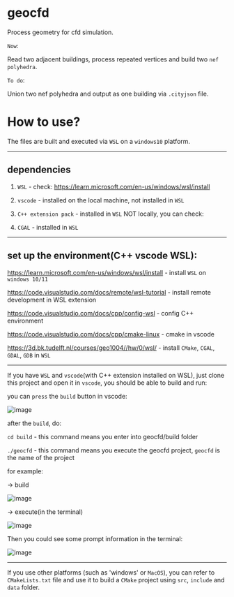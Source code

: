 # geocfd

Process geometry for cfd simulation.

`Now`:

Read two adjacent buildings, process repeated vertices and build two `nef polyhedra`.

`To do`:

Union two nef polyhedra and output as one building via `.cityjson` file.

# How to use?

The files are built and executed via `WSL` on a `windows10` platform.

-------------------------------------------------------------------------------------------------------------------------------------------------------------

## dependencies

1. `WSL` - check: https://learn.microsoft.com/en-us/windows/wsl/install

2. `vscode` - installed on the local machine, not installed in `WSL`

3. `C++ extension pack` - installed in `WSL` NOT locally, you can check: 

4. `CGAL` - installed in `WSL`

------------------------------------------------------------------------------------------------------------------------------------------------------------

## set up the environment(C++ vscode WSL):

https://learn.microsoft.com/en-us/windows/wsl/install - install `WSL` on `windows 10/11`

https://code.visualstudio.com/docs/remote/wsl-tutorial - install remote development in WSL extension

https://code.visualstudio.com/docs/cpp/config-wsl - config C++ environment

https://code.visualstudio.com/docs/cpp/cmake-linux - cmake in vscode

https://3d.bk.tudelft.nl/courses/geo1004//hw/0/wsl/ - install `CMake`, `CGAL`, `GDAL`, `GDB` in `WSL`

------------------------------------------------------------------------------------------------------------------------------------------------------------

If you have `WSL` and `vscode`(with C++ extension installed on WSL), just clone this project and open it in `vscode`, you should be able to build and run:

you can `press` the `build` button in vscode:

![image](https://user-images.githubusercontent.com/72781910/191454706-5be07145-3276-4488-bd7f-f9d08c954427.png)

after the `build`, do:

`cd build` - this command means you enter into geocfd/build folder

`./geocfd` - this command means you execute the geocfd project, `geocfd` is the name of the project

for example:

-> build

![image](https://user-images.githubusercontent.com/72781910/191267077-34bac47c-954f-4e0e-9397-194cae06594c.png)

-> execute(in the terminal)

![image](https://user-images.githubusercontent.com/72781910/191267218-2a77ef4e-a575-4288-9ce4-69a2f412709d.png)

Then you could see some prompt information in the terminal:

![image](https://user-images.githubusercontent.com/72781910/191267583-f2908ce0-d295-4285-8e01-ae2ef9864346.png)

-------------------------------------------------------------------------------------------------------------------------------------------------------------
If you use other platforms (such as 'windows' or `MacOS`), you can refer to `CMakeLists.txt` file and use it to build a `CMake` project using `src`, `include` and `data` folder.

